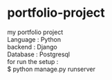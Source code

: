 # portfolio-project
my portfolio project  
Language : Python  
backend : Django  
Database : Postgresql  
for run the setup :  
$ python manage.py runserver
